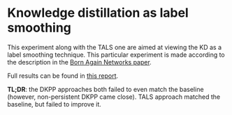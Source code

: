 # Knowledge distillation as label smoothing

This experiment along with the TALS one are aimed at viewing the KD as a label smoothing technique. This particular experiment is made according to the description in the [Born Again Networks paper](https://arxiv.org/abs/1805.04770).

Full results can be found in [this report](https://wandb.ai/binpord/kd-cifar100-resnet18/reports/Knowledge-distillation-as-label-smoothing--VmlldzoxODY0MDQx?accessToken=03x5bwneljau2b8kh0mzg4bttxxtp7fwbfeo03vtw5zl6a2frbq56wckkmdh5q9u).

**TL;DR**: the DKPP approaches both failed to even match the baseline (however, non-persistent DKPP came close). TALS approach matched the baseline, but failed to improve it.
